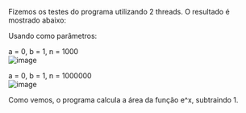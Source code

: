 Fizemos os testes do programa utilizando 2 threads. O resultado é mostrado abaixo:

Usando como parâmetros:

a = 0, b = 1, n = 1000  
![image](https://user-images.githubusercontent.com/16262291/198419731-adaf2cf1-6091-48de-ba27-062779026a0a.png)

a = 0, b = 1, n = 1000000  
![image](https://user-images.githubusercontent.com/16262291/198419829-a0b959c8-58fc-49da-9ea1-c2ad9d765ed4.png)

Como vemos, o programa calcula a área da função e^x, subtraindo 1.
